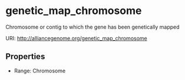 # genetic_map_chromosome

Chromosome or contig to which the gene has been genetically mapped

URI: http://alliancegenome.org/genetic_map_chromosome



<!-- no inheritance hierarchy -->


## Properties

 * Range: Chromosome


